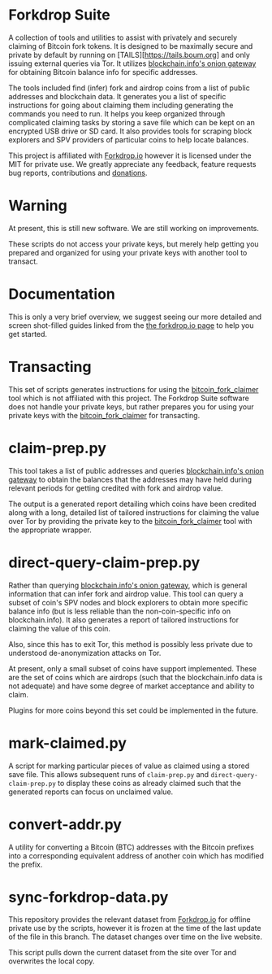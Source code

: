 
Forkdrop Suite
==============

A collection of tools and utilities to assist with privately and securely claiming of Bitcoin fork tokens. It is designed to be maximally secure and private by default by running on [TAILS][https://tails.boum.org] and only issuing external queries via Tor. It utilizes [blockchain.info's onion gateway](https://blockchainbdgpzk.onion) for obtaining Bitcoin balance info for specific addresses.

The tools included find (infer) fork and airdrop coins from a list of public addresses and blockchain data. It generates you a list of specific instructions for going about claiming them including generating the commands you need to run. It helps you keep organized through complicated claiming tasks by storing a save file which can be kept on an encrypted USB drive or SD card. It also provides tools for scraping block explorers and SPV providers of particular coins to help locate balances.

This project is affiliated with [Forkdrop.io](https://forkdrop.io) however it is licensed under the MIT for private use. We greatly appreciate any feedback, feature requests bug reports, contributions and [donations](https://forkdrop.io/why-should-i-donate-to-forkdrop).

Warning
=======

At present, this is still new software. We are still working on improvements.

These scripts do not access your private keys, but merely help getting you prepared and organized for using your private keys with another tool to transact.

Documentation
==============

This is only a very brief overview, we suggest seeing our more detailed and screen shot-filled guides linked from the [the forkdrop.io page](https://forkdrop.io/suite) to help you get started.

Transacting
===========

This set of scripts generates instructions for using the [bitcoin\_fork\_claimer](https://github.com/ymgve/bitcoin_fork_claimer) tool which is not affiliated with this project. The Forkdrop Suite software does not handle your private keys, but rather prepares you for using your private keys with the [bitcoin\_fork\_claimer](https://github.com/ymgve/bitcoin_fork_claimer) for transacting.


claim-prep.py
=============

This tool takes a list of public addresses and queries [blockchain.info's onion gateway](https://blockchainbdgpzk.onion) to obtain the balances that the addresses may have held during relevant periods for getting credited with fork and airdrop value.

The output is a generated report detailing which coins have been credited along with a long, detailed list of tailored instructions for claiming the value over Tor by providing the private key to the [bitcoin\_fork\_claimer](https://github.com/ymgve/bitcoin_fork_claimer) tool with the appropriate wrapper.

direct-query-claim-prep.py
==========================

Rather than querying [blockchain.info's onion gateway](https://blockchainbdgpzk.onion), which is general information that can infer fork and airdrop value. This tool can query a subset of coin's SPV nodes and block explorers to obtain more specific balance info (but is less reliable than the non-coin-specific info on blockchain.info). It also generates a report of tailored instructions for claiming the value of this coin.

Also, since this has to exit Tor, this method is possibly less private due to understood de-anonymization attacks on Tor.

At present, only a small subset of coins have support implemented. These are the set of coins which are airdrops (such that the blockchain.info data is not adequate) and have some degree of market acceptance and ability to claim.

Plugins for more coins beyond this set could be implemented in the future.


mark-claimed.py
===============

A script for marking particular pieces of value as claimed using a stored save file. This allows subsequent runs of `claim-prep.py` and `direct-query-claim-prep.py` to display these coins as already claimed such that the generated reports can focus on unclaimed value.

convert-addr.py
===============

A utility for converting a Bitcoin (BTC) addresses with the Bitcoin prefixes into a corresponding equivalent address of another coin which has modified the prefix.

sync-forkdrop-data.py
=====================

This repository provides the relevant dataset from [Forkdrop.io](https://forkdrop.io) for offline private use by the scripts, however it is frozen at the time of the last update of the file in this branch. The dataset changes over time on the live website.

This script pulls down the current dataset from the site over Tor and overwrites the local copy.
